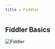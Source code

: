 ```yaml
---
title : Fiddler
---
```


## Fiddler Basics
![Fiddler](https://www.telerik.com/download/fiddler-everywhere)
